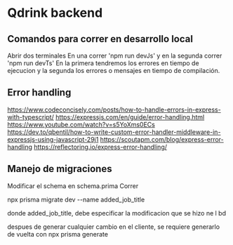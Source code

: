 # Qdrink backend

## Comandos para correr en desarrollo local
Abrir dos terminales
En una correr 'npm run devJs' y en la segunda correr 'npm run devTs'
En la primera tendremos los errores en tiempo de ejecucion y la segunda los errores o mensajes en tiempo de compilación.


## Error handling
https://www.codeconcisely.com/posts/how-to-handle-errors-in-express-with-typescript/
https://expressjs.com/en/guide/error-handling.html
https://www.youtube.com/watch?v=s5YoXms0ECs
https://dev.to/qbentil/how-to-write-custom-error-handler-middleware-in-expressjs-using-javascript-29j1
https://scoutapm.com/blog/express-error-handling
https://reflectoring.io/express-error-handling/

## Manejo de migraciones

Modificar el schema en schema.prima
Correr 

npx prisma migrate dev --name added_job_title 

donde added_job_title, debe especificar la modificacion que se hizo ne l bd

despues de generar cualquier cambio en el cliente, se requiere generarlo de vuelta con 
npx prisma generate